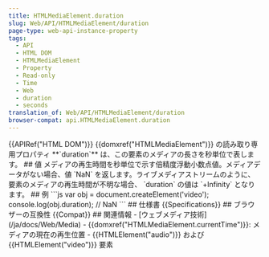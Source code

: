 ```yaml
---
title: HTMLMediaElement.duration
slug: Web/API/HTMLMediaElement/duration
page-type: web-api-instance-property
tags:
  - API
  - HTML DOM
  - HTMLMediaElement
  - Property
  - Read-only
  - Time
  - Web
  - duration
  - seconds
translation_of: Web/API/HTMLMediaElement/duration
browser-compat: api.HTMLMediaElement.duration
---
```

{{APIRef("HTML DOM")}}
{{domxref("HTMLMediaElement")}} の読み取り専用プロパティ \*\*\`duration\`\*\* は、この要素のメディアの長さを秒単位で表します。
\## 値
メディアの再生時間を秒単位で示す倍精度浮動小数点値。メディアデータがない場合、値 \`NaN\` を返します。ライブメディアストリームのように、要素のメディアの再生時間が不明な場合、 \`duration\` の値は \`+Infinity\` となります。
\## 例
\`\`\`js
var obj = document.createElement('video');
console.log(obj.duration); // NaN
\`\`\`
\## 仕様書
{{Specifications}}
\## ブラウザーの互換性
{{Compat}}
\## 関連情報
\- \[ウェブメディア技術]\(/ja/docs/Web/Media)
\- {{domxref("HTMLMediaElement.currentTime")}}: メディアの現在の再生位置
\- {{HTMLElement("audio")}} および {{HTMLElement("video")}} 要素
